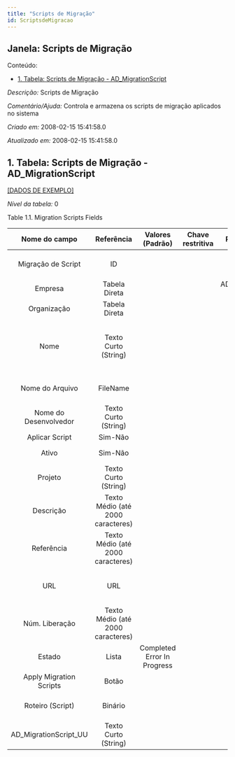 ```yaml
---
title: "Scripts de Migração"
id: ScriptsdeMigracao
---
```

<div id="d209471e1" class="section chapter">

<div class="titlepage">

<div>

<div>

## Janela: Scripts de Migração

</div>

</div>

</div>

<div class="toc">

<div class="toc-title">

Conteúdo:

</div>

  - <span class="section">[1. Tabela: Scripts de Migração -
    AD\_MigrationScript](#d209471e22)</span>

</div>

<span class="emphasis">*Descrição:* </span> Scripts de Migração

<span class="emphasis">*Comentário/Ajuda:* </span>Controla e armazena os
scripts de migração aplicados no sistema

<span class="emphasis"> *Criado em:* </span>2008-02-15 15:41:58.0

<span class="emphasis">*Atualizado em:* </span>2008-02-15 15:41:58.0

<div id="d209471e22" class="section section">

<div class="titlepage">

<div>

<div>

## 1. Tabela: Scripts de Migração - AD\_MigrationScript

</div>

</div>

</div>

[\[DADOS DE EXEMPLO\]](data/AD_MigrationScript_data)

<span class="emphasis">*Nível da tabela:* </span>0

</div>

<div id="d209471e31" class="table">

<div class="table-title">

Table 1.1. Migration Scripts
Fields

</div>

<div class="table-contents">

|      Nome do campo      |            Referência             |      Valores (Padrão)       | Chave restritiva |        Regra de validação         |                          Descrição                           |                                                               Comentário/Ajuda                                                               |
| :---------------------: | :-------------------------------: | :-------------------------: | :--------------: | :-------------------------------: | :----------------------------------------------------------: | :------------------------------------------------------------------------------------------------------------------------------------------: |
|   Migração de Script    |                ID                 |                             |                  |                                   | Table to check whether the migration script has been applied |                                                                                                                                              |
|         Empresa         |           Tabela Direta           |                             |                  | AD\_Client.AD\_Client\_ID \< \> 0 |              (semelhante ao primeiro relatório)              |                                                             (ver o mesmo acima)                                                              |
|       Organização       |           Tabela Direta           |                             |                  |                                   |              (semelhante ao primeiro relatório)              |                                                             (ver o mesmo acima)                                                              |
|          Nome           |       Texto Curto (String)        |                             |                  |                                   |            Alphanumeric identifier of the entity             | The name of an entity (record) is used as an default search option in addition to the search key. The name is up to 60 characters in length. |
|     Nome do Arquivo     |             FileName              |                             |                  |                                   |                Name of the local file or URL                 |                            Name of a file in the local directory space - or URL (file://.., http://.., ftp://..)                             |
|  Nome do Desenvolvedor  |       Texto Curto (String)        |                             |                  |                                   |                                                              |                                                                                                                                              |
|     Aplicar Script      |              Sim-Não              |                             |                  |                                   |                                                              |                                                                                                                                              |
|          Ativo          |              Sim-Não              |                             |                  |                                   |              (semelhante ao primeiro relatório)              |                                                             (ver o mesmo acima)                                                              |
|         Projeto         |       Texto Curto (String)        |                             |                  |                                   |                     Name of the Project                      |                                                                                                                                              |
|        Descrição        | Texto Médio (até 2000 caracteres) |                             |                  |                                   |           Optional short description of the record           |                                                 A description is limited to 255 characters.                                                  |
|       Referência        | Texto Médio (até 2000 caracteres) |                             |                  |                                   |                  Reference for this record                   |                                              The Reference displays the source document number.                                              |
|           URL           |                URL                |                             |                  |                                   |       Full URL address - e.g. http://www.idempiere.org       |                                 The URL defines an fully qualified web address like http://www.idempiere.org                                 |
|     Núm. Liberação      | Texto Médio (até 2000 caracteres) |                             |                  |                                   |                   Internal Release Number                    |                                                                                                                                              |
|         Estado          |               Lista               | Completed Error In Progress |                  |                                   |            Status of the currently running check             |                                                    Status of the currently running check                                                     |
| Apply Migration Scripts |               Botão               |                             |                  |                                   |                                                              |                                                                                                                                              |
|    Roteiro (Script)     |              Binário              |                             |                  |                                   |       Dynamic Java Language Script to calculate result       |                                     Use Java language constructs to define the result of the calculation                                     |
| AD\_MigrationScript\_UU |       Texto Curto (String)        |                             |                  |                                   |                                                              |                                                                                                                                              |

</div>

</div>

  

</div>
